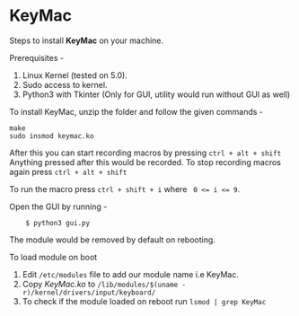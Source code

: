 # KeyMac


Steps to install **KeyMac** on your machine.

Prerequisites -
1. Linux Kernel (tested on 5.0).
2. Sudo access to kernel.
3. Python3 with Tkinter (Only for GUI, utility would run without GUI as well)

To install KeyMac,
unzip the folder and follow the given commands -

 ```
 make
 sudo insmod keymac.ko
 ```

After this you can start recording macros by pressing `ctrl + alt + shift`
Anything pressed after this would be recorded.
To stop recording macros again press `ctrl + alt + shift`

To run the macro press `ctrl + shift + i` where ` 0 <= i <= 9`.

Open the GUI by running -

```
    $ python3 gui.py
```

The module would be removed by default on rebooting.

To load module on boot

1. Edit `/etc/modules` file to add our module name i.e KeyMac.
2. Copy *KeyMac.ko* to `/lib/modules/$(uname -r)/kernel/drivers/input/keyboard/`
3. To check if the module loaded on reboot run `lsmod | grep KeyMac`
